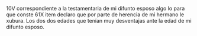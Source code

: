 10V
correspondiente a la testamentaria de mi difunto esposo algo
lo para que conste
61X item declaro que por parte de herencia de mi hermano le
xubura. Los dos dos edades que tenían muy desventajas ante
la edad de mi difunto esposo.